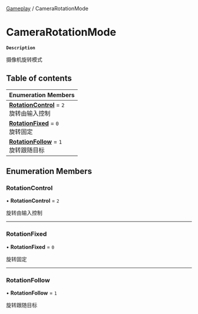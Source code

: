 [Gameplay](../modules/Gameplay.Gameplay.md) / CameraRotationMode

# CameraRotationMode <Badge type="tip" text="Enumeration" />

**`Description`**

摄像机旋转模式

## Table of contents

| Enumeration Members |
| :-----|
| **[RotationControl](Gameplay.CameraRotationMode.md#rotationcontrol)** = ``2`` <br> 旋转由输入控制|
| **[RotationFixed](Gameplay.CameraRotationMode.md#rotationfixed)** = ``0`` <br> 旋转固定|
| **[RotationFollow](Gameplay.CameraRotationMode.md#rotationfollow)** = ``1`` <br> 旋转跟随目标|

## Enumeration Members

### RotationControl

• **RotationControl** = ``2``

旋转由输入控制

___

### RotationFixed

• **RotationFixed** = ``0``

旋转固定

___

### RotationFollow

• **RotationFollow** = ``1``

旋转跟随目标
